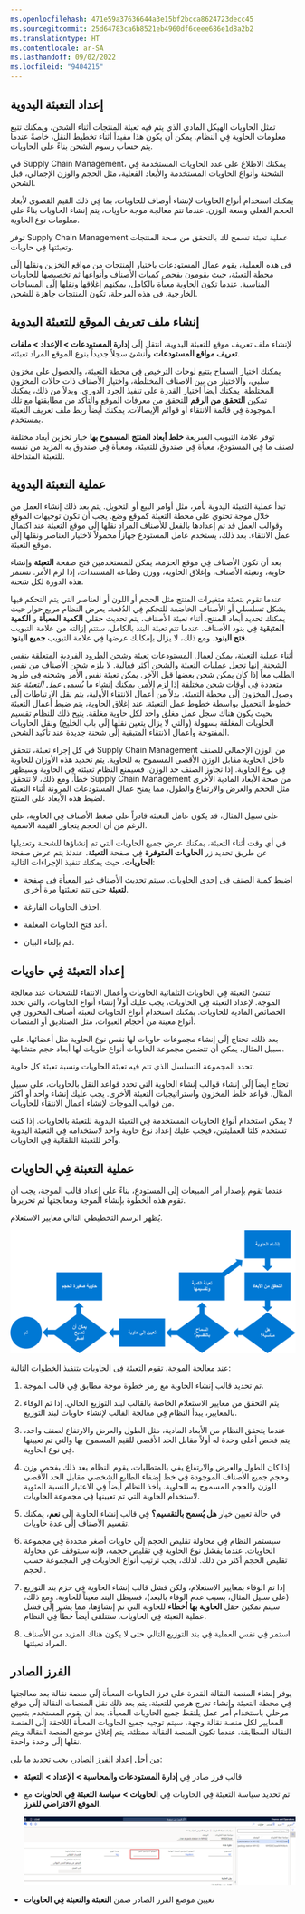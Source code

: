 ```yaml
---
ms.openlocfilehash: 471e59a37636644a3e15bf2bcca8624723decc45
ms.sourcegitcommit: 25d64783ca6b8521eb4960df6ceee686e1d8a2b2
ms.translationtype: HT
ms.contentlocale: ar-SA
ms.lasthandoff: 09/02/2022
ms.locfileid: "9404215"
---
```

## <a name="set-up-manual-packing"></a>إعداد التعبئة اليدوية

تمثل الحاويات الهيكل المادي الذي يتم فيه تعبئة المنتجات أثناء الشحن، ويمكنك تتبع معلومات الحاوية فِي النظام. يمكن أن يكون هذا مفيداً أثناء تخطيط النقل، خاصةً عندما يتم حساب رسوم الشحن بناءً على الحاويات.

في Supply Chain Management، يمكنك الاطلاع على عدد الحاويات المستخدمة فِي الشحنة وأنواع الحاويات المستخدمة والأبعاد الفعلية، مثل الحجم والوزن الإجمالي، قبل الشحن.

يمكنك استخدام أنواع الحاويات لإنشاء أوصاف للحاويات، بما فِي ذلك القيم القصوى لأبعاد الحجم الفعلي وسعة الوزن. عندما تتم معالجة موجة حاويات، يتم إنشاء الحاويات بناءً على معلومات نوع الحاوية.

توفر Supply Chain Management عملية تعبئة تسمح لك بالتحقق من صحة المنتجات وتعبئتها فِي حاويات.

في هذه العملية، يقوم عمال المستودعات باختيار المنتجات من مواقع التخزين ونقلها إلَى محطة التعبئة، حيث يقومون بفحص كميات الأصناف وأنواعها ثم تخصيصها للحاويات المناسبة. عندما تكون الحاوية معبأة بالكامل، يمكنهم إغلاقها ونقلها إلَى المساحات الخارجية. في هذه المرحلة، تكون المنتجات جاهزة للشحن.

## <a name="create-a-location-profile-for-manual-packing"></a>إنشاء ملف تعريف الموقع للتعبئة اليدوية

لإنشاء ملف تعريف موقع للتعبئة اليدوية، انتقل إلَى **إدارة المستودعات > الإعداد > ملفات تعريف مواقع المستودعات** وأنشئ سجلاً جديداً بنوع الموقع المراد تعبئته.

يمكنك اختيار السماح بتتبع لوحات الترخيص فِي محطة التعبئة، والحصول على مخزون سلبي، والاختيار من بين الاصناف المختلطة، واختيار الأصناف ذات حالات المخزون المختلطة. يمكنك أيضاً اختيار القدرة على تنفيذ الجرد الدوري. وبدلاً من ذلك، يمكنك تمكين **التحقق من الرقم** للتحقق من معرفات الموقع والتأكد من مطابقتها مع تلك الموجودة فِي قائمة الانتقاء أو قوائم الإيصالات. يمكنك أيضاً ربط ملف تعريف التعبئة بمستخدم.

توفر علامة التبويب السريعة **خلط أبعاد المنتج المسموح بها** خيار تخزين أبعاد مختلفة لصنف ما فِي المستودع، معبأة فِي صندوق للتعبئة، ومعبأة فِي صندوق به المزيد من نفسه للتعبئة المتداخلة.

## <a name="manual-packing-process"></a>عملية التعبئة اليدوية

تبدأ عملية التعبئة اليدوية بأمر، مثل أوامر البيع أو التحويل. يتم بعد ذلك إنشاء العمل من خلال موجة تحتوي على محطة التعبئة كموقع وضع. يجب أن تكون توجيهات الموقع وقوالب العمل قد تم إعدادها بالفعل للأصناف المراد نقلها إلَى موقع التعبئة عند اكتمال عمل الانتقاء. بعد ذلك، يستخدم عامل المستودع جهازاً محمولاً لاختيار العناصر ونقلها إلَى موقع التعبئة.

بعد أن تكون الأصناف فِي موقع الحزمة، يمكن للمستخدمين فتح صفحة **التعبئة** وإنشاء حاوية، وتعبئة الأصناف، وإغلاق الحاوية، ووزن وطباعة المستندات، إذا لزم الأمر. تستمر هذه الدورة لكل شحنة.

عندما تقوم بتعبئة متغيرات المنتج مثل الحجم أو اللون أو العناصر التي يتم التحكم فيها بشكل تسلسلي أو الأصناف الخاضعة للتحكم فِي الدُفعة، يعرض النظام مربع حوار حيث يمكنك تحديد أبعاد المنتج. أثناء تعبئة الأصناف، يتم تحديث حقلي **الكمية المعبأة** و **الكمية المتبقية** فِي بنود الأصناف. عندما تتم تعبئة البند بالكامل، ستتم إزالته من علامة التبويب **فتح البنود**. ومع ذلك، لا يزال بإمكانك عرضها فِي علامة التبويب **جميع البنود**.

أثناء عملية التعبئة، يمكن لعمال المستودعات تعبئة وشحن الطرود الفردية المتعلقة بنفس الشحنة. إنها تجعل عمليات التعبئة والشحن أكثر فعالية. لا يلزم شحن الأصناف من نفس الطلب معاً إذا كان يمكن شحن بعضها قبل الآخر. يمكن تعبئة نفس الأمر وشحنه فِي طرود متعددة فِي أوقات شحن مختلفة إذا لزم الأمر.
يمكنك إنشاء ما يُسمى *عمل التعبئة* عند وصول المخزون إلَى محطة التعبئة. بدلاً من أعمال الانتقاء الأولية، يتم نقل الارتباطات إلَى خطوط التحميل بواسطة خطوط عمل التعبئة. عند إغلاق الحاوية، يتم ضبط أعمال التعبئة بحيث يكون هناك سجل عمل مغلق واحد لكل حاوية مغلقة. يتيح ذلك للنظام تقسيم الحاويات المغلقة بسهولة (والتي لا يزال يتعين نقلها إلَى باب الخليج) ونقل الحاويات المفتوحة وأعمال الانتقاء المتبقية إلَى شحنة جديدة عند تأكيد الشحن.

في كل إجراء تعبئة، تتحقق Supply Chain Management من الوزن الإجمالي للصنف داخل الحاوية مقابل الوزن الأقصى المسموح به للحاوية. يتم تحديد هذه الأوزان للحاوية فِي نوع الحاوية.
إذا تجاوز الصنف حد الوزن، فسيمنع النظام تعبئته فِي الحاوية وسيظهر خطأ. ومع ذلك، لا تتحقق Supply Chain Management من صحة الأبعاد المادية الأخرى مثل الحجم والعرض والارتفاع والطول، مما يمنح عمال المستودعات المرونة أثناء التعبئة لضبط هذه الأبعاد على المنتج.

على سبيل المثال، قد يكون عامل التعبئة قادراً على ضغط الأصناف فِي الحاوية، على الرغم من أن الحجم يتجاوز القيمة الاسمية.

في أي وقت أثناء التعبئة، يمكنك عرض جميع الحاويات التي تم إنشاؤها للشحنة وتعديلها عن طريق تحديد زر **الحاويات المتوفرة** فِي صفحة **التعبئة**. عندئذ يتم عرض صفحة **الحاويات**، حيث يمكنك تنفيذ الإجراءات التالية:

-   اضبط كمية الصنف فِي إحدى الحاويات. سيتم تحديث الأصناف غير المعبأة فِي صفحة **لتعبئة** حتى تتم تعبئتها مرة أخرى.

-   احذف الحاويات الفارغة.

-   أعد فتح الحاويات المغلقة.

-   قم بإلغاء البيان.


## <a name="set-up-containerization"></a>إعداد التعبئة فِي حاويات 

تنشئ التعبئة فِي الحاويات التلقائية الحاويات وأعمال الانتقاء للشحنات عند معالجة الموجة. لإعداد التعبئة فِي الحاويات، يجب عليك أولاً إنشاء أنواع الحاويات، والتي تحدد الخصائص المادية للحاويات. يمكنك استخدام أنواع الحاويات لتعبئة أصناف المخزون فِي أنواع معينة من أحجام العبوات، مثل الصناديق أو المنصات.

بعد ذلك، تحتاج إلَى إنشاء مجموعات حاويات لها نفس نوع الحاوية مثل أعضائها. على سبيل المثال، يمكن أن تتضمن مجموعة الحاويات أنواع حاويات لها أبعاد حجم متشابهة. 

تحدد المجموعة التسلسل الذي تتم فيه تعبئة الحاويات ونسبة تعبئة كل حاوية.

تحتاج أيضاً إلَى إنشاء قوالب إنشاء الحاوية التي تحدد قواعد النقل بالحاويات، على سبيل المثال، قواعد خلط المخزون واستراتيجيات التعبئة الأخرى. يجب عليك إنشاء واحد أو أكثر من قوالب الموجات لإنشاء أعمال الانتقاء للحاويات.

لا يمكن استخدام أنواع الحاويات المستخدمة فِي التعبئة اليدوية للتعبئة بالحاويات. إذا كنت تستخدم كلتا العمليتين، فيجب عليك إعداد نوع حاوية واحد لاستخدامه فِي التعبئة اليدوية وآخر للتعبئة التلقائية فِي الحاويات.

## <a name="containerization-process"></a>عملية التعبئة فِي الحاويات

عندما تقوم بإصدار أمر المبيعات إلَى المستودع، بناءً على إعداد قالب الموجة، يجب أن تقوم هذه الخطوة بإنشاء الموجة ومعالجتها ثم تحريرها. 

يُظهر الرسم التخطيطي التالي معايير الاستعلام.

![مخطط تدفق يوضح عملية التعبئة فِي الحاويات.](../media/container-process.png)

عند معالجة الموجة، تقوم التعبئة فِي الحاويات بتنفيذ الخطوات التالية:

1.  تم تحديد قالب إنشاء الحاوية مع رمز خطوة موجة مطابق فِي قالب الموجة.

2.  يتم التحقق من معايير الاستعلام الخاصة بالقالب لبند التوزيع الحالي. إذا تم الوفاء بالمعايير، يبدأ النظام فِي معالجة القالب لإنشاء حاويات لبند التوزيع.

3.  عندما يتحقق النظام من الأبعاد المادية، مثل الطول والعرض والارتفاع لصنف واحد، يتم فحص أعلى وحدة له أولاً مقابل الحد الأقصى للقيم المسموح بها والتي تم تعيينها فِي نوع الحاوية.

4.  إذا كان الطول والعرض والارتفاع يفي بالمتطلبات، يقوم النظام بعد ذلك بفحص وزن وحجم جميع الأصناف الموجودة فِي خط إضفاء الطابع الشخصي مقابل الحد الأقصى للوزن والحجم المسموح به للحاوية. يأخذ النظام أيضاً فِي الاعتبار النسبة المئوية لاستخدام الحاوية التي تم تعيينها فِي مجموعة الحاويات.

5.  في حالة تعيين خيار **هل يُسمح بالتقسيم؟** فِي قالب إنشاء الحاوية إلَى **نعم**، يمكنك تقسيم الأصناف إلَى عدة حاويات.

6.  سيستمر النظام فِي محاولة تقليص الحجم إلَى حاويات أصغر محددة فِي مجموعة الحاويات. عندما يفشل نوع الحاوية فِي تقليص حجمه، فإنه سيتوقف عن محاولة تقليص الحجم أكثر من ذلك. لذلك، يجب ترتيب أنواع الحاويات فِي المجموعة حسب الحجم.

7.  إذا تم الوفاء بمعايير الاستعلام، ولكن فشل قالب إنشاء الحاوية فِي حزم بند التوزيع (على سبيل المثال، بسبب عدم الوفاء بالبعد)، فسيظل البند معيناً للحاوية.
    ومع ذلك، سيتم تمكين حقل **الحاوية بها أخطاء** للحاوية التي تم إنشاؤها، مما يشير إلَى فشل عملية التعبئة فِي الحاويات. ستتلقى أيضاً خطأً فِي النظام.

8.  استمر فِي نفس العملية فِي بند التوزيع التالي حتى لا يكون هناك المزيد من الأصناف المراد تعبئتها.
 
## <a name="outbound-sorting"></a>الفرز الصادر

يوفر إنشاء المنصة النقالة القدرة على فرز الحاويات المعبأة إلَى منصة نقالة بعد معالجتها فِي محطة التعبئة وإنشاء تدرج هرمي للتعبئة. يتم بعد ذلك نقل المنصات النقالة إلَى موقع مرحلي باستخدام أمر عمل يلتقط جميع الحاويات المعبأة. بعد أن يقوم المستخدم بتعيين المعايير لكل منصة نقالة وجهة، سيتم توجيه جميع الحاويات المعبأة اللاحقة إلَى المنصة النقالة المطابقة. عندما تكون المنصة النقالة ممتلئة، يتم إغلاق موضع المنصة النقالة ويتم نقلها إلَى وحدة واحدة.

من أجل إعداد الفرز الصادر، يجب تحديد ما يلي:

- قالب فرز صادر فِي **إدارة المستودعات والمحاسبة > الإعداد > التعبئة** 

- تم تحديد سياسة التعبئة فِي الحاويات فِي **الحاويات > سياسة التعبئة فِي الحاويات** مع **الموقع الافتراضي للفرز**.

    [![لقطة شاشة لصفحة سياسات تعبئة حاوية Finance and Operations.](../media/container-packing-policy-ssm.png)](../media/container-packing-policy-ssm.png#lightbox)

- تعيين موضع الفرز الصادر ضمن **التعبئة والتعبئة فِي الحاويات**

